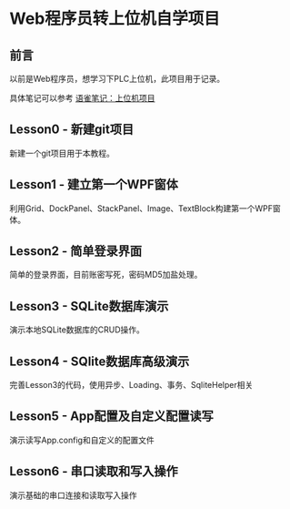 # Web程序员转上位机自学项目

## 前言

以前是Web程序员，想学习下PLC上位机，此项目用于记录。

具体笔记可以参考 [语雀笔记：上位机项目](https://www.yuque.com/randy-itdpg/it8tke)

## Lesson0 - 新建git项目

新建一个git项目用于本教程。

## Lesson1 - 建立第一个WPF窗体

利用Grid、DockPanel、StackPanel、Image、TextBlock构建第一个WPF窗体。

## Lesson2 - 简单登录界面

简单的登录界面，目前账密写死，密码MD5加盐处理。

## Lesson3 - SQLite数据库演示

演示本地SQLite数据库的CRUD操作。

## Lesson4 - SQlite数据库高级演示

完善Lesson3的代码，使用异步、Loading、事务、SqliteHelper相关

## Lesson5 - App配置及自定义配置读写

演示读写App.config和自定义的配置文件

## Lesson6 - 串口读取和写入操作

演示基础的串口连接和读取写入操作



